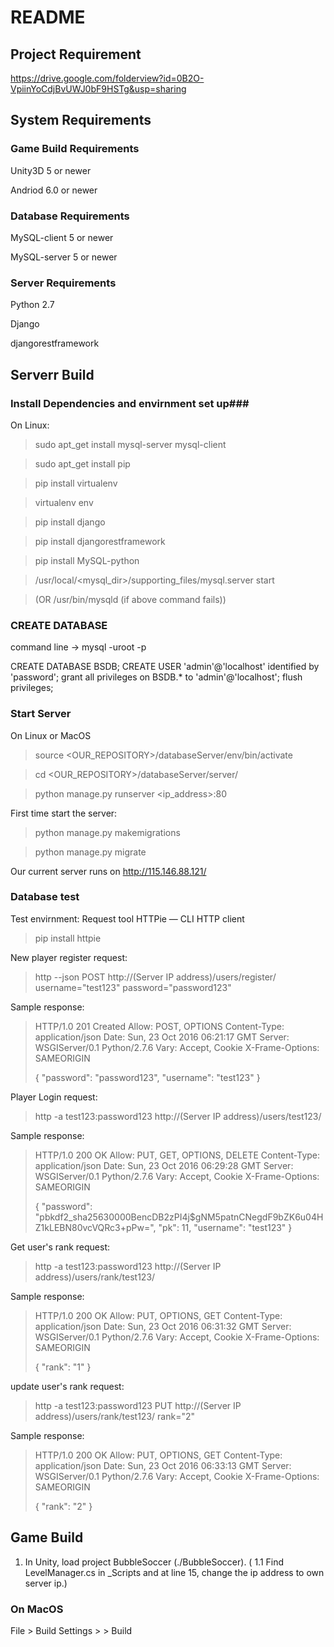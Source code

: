 # README #

## Project Requirement ##
https://drive.google.com/folderview?id=0B2O-VpiinYoCdjBvUWJ0bF9HSTg&usp=sharing

## System Requirements ##

### Game Build Requirements ###

Unity3D 5 or newer

Andriod 6.0 or newer

### Database Requirements ###

MySQL-client 5 or newer

MySQL-server 5 or newer

### Server Requirements ###

Python 2.7

Django

djangorestframework

## Serverr Build ##

### Install Dependencies and envirnment set up###

On Linux:

> sudo apt_get install mysql-server mysql-client

> sudo apt_get install pip

> pip install virtualenv

> virtualenv env

> pip install django

> pip install djangorestframework

> pip install MySQL-python

> /usr/local/<mysql_dir>/supporting_files/mysql.server start

> (OR /usr/bin/mysqld (if above command fails))

### CREATE DATABASE ###

command line -> mysql -uroot -p

CREATE DATABASE BSDB;
CREATE USER 'admin'@'localhost' identified by 'password';
grant all privileges on BSDB.* to 'admin'@'localhost';
flush privileges;

### Start Server ###

On Linux or MacOS

> source <OUR_REPOSITORY>/databaseServer/env/bin/activate

> cd <OUR_REPOSITORY>/databaseServer/server/

> python manage.py runserver <ip_address>:80

First time start the server:

> python manage.py makemigrations

> python manage.py migrate

Our current server runs on http://115.146.88.121/

### Database test ###

Test envirnment: Request tool
HTTPie — CLI HTTP client

> pip install httpie

New player register request:

> http --json POST http://(Server IP address)/users/register/ username="test123" password="password123" 

Sample response:

>HTTP/1.0 201 Created
>Allow: POST, OPTIONS
>Content-Type: application/json
>Date: Sun, 23 Oct 2016 06:21:17 GMT
>Server: WSGIServer/0.1 Python/2.7.6
>Vary: Accept, Cookie
>X-Frame-Options: SAMEORIGIN
>
>{
>    "password": "password123", 
>    "username": "test123"
>}

Player Login request:

> http -a test123:password123 http://(Server IP address)/users/test123/

Sample response:

>HTTP/1.0 200 OK
>Allow: PUT, GET, OPTIONS, DELETE
>Content-Type: application/json
>Date: Sun, 23 Oct 2016 06:29:28 GMT
>Server: WSGIServer/0.1 Python/2.7.6
>Vary: Accept, Cookie
>X-Frame-Options: SAMEORIGIN
>
>{
>    "password": "pbkdf2_sha256$30000$BencDB2zPI4j$gNM5patnCNegdF9bZK6u04HZ1kLEBN80vcVQRc3+pPw=", 
>    "pk": 11, 
>    "username": "test123"
>}

Get user's rank request:

> http -a test123:password123 http://(Server IP address)/users/rank/test123/

Sample response:

>HTTP/1.0 200 OK
>Allow: PUT, OPTIONS, GET
>Content-Type: application/json
>Date: Sun, 23 Oct 2016 06:31:32 GMT
>Server: WSGIServer/0.1 Python/2.7.6
>Vary: Accept, Cookie
>X-Frame-Options: SAMEORIGIN
>
>{
>    "rank": "1"
>}

update user's rank request:

> http -a test123:password123 PUT http://(Server IP address)/users/rank/test123/ rank="2"

Sample response:

>HTTP/1.0 200 OK
>Allow: PUT, OPTIONS, GET
>Content-Type: application/json
>Date: Sun, 23 Oct 2016 06:33:13 GMT
>Server: WSGIServer/0.1 Python/2.7.6
>Vary: Accept, Cookie
>X-Frame-Options: SAMEORIGIN
>
>{
>    "rank": "2"
>}

## Game Build ##

1. In Unity, load project BubbleSoccer (./BubbleSoccer).
( 1.1 Find LevelManager.cs in _Scripts and at line 15, change the ip address to own server ip.)

### On MacOS ###
File > Build Settings > <Choose desired platform of build> > Build